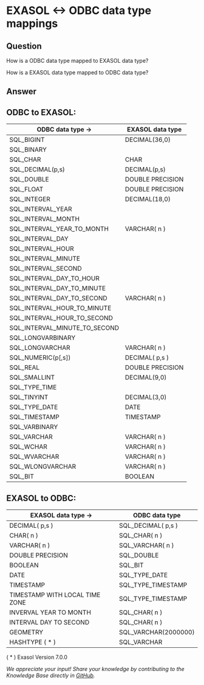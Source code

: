 # EXASOL &lt;-&gt; ODBC data type mappings 
## Question

How is a ODBC data type mapped to EXASOL data type?

How is a EXASOL data type mapped to ODBC data type? 

## Answer

## ODBC to EXASOL:



|**ODBC data type ->** |**EXASOL data type** | 
| --- | --- |
| SQL_BIGINT |  DECIMAL(36,0) |
| SQL_BINARY | 
| SQL_CHAR |  CHAR |
| SQL_DECIMAL(p,s) |  DECIMAL(p,s) |
| SQL_DOUBLE |  DOUBLE PRECISION |
| SQL_FLOAT |  DOUBLE PRECISION |
| SQL_INTEGER |  DECIMAL(18,0) |
| SQL_INTERVAL_YEAR | 
| SQL_INTERVAL_MONTH | 
| SQL_INTERVAL_YEAR_TO_MONTH |  VARCHAR( n ) |
| SQL_INTERVAL_DAY | 
| SQL_INTERVAL_HOUR | 
| SQL_INTERVAL_MINUTE | 
| SQL_INTERVAL_SECOND | 
| SQL_INTERVAL_DAY_TO_HOUR | 
| SQL_INTERVAL_DAY_TO_MINUTE | 
| SQL_INTERVAL_DAY_TO_SECOND |  VARCHAR( n ) |
| SQL_INTERVAL_HOUR_TO_MINUTE | 
| SQL_INTERVAL_HOUR_TO_SECOND | 
| SQL_INTERVAL_MINUTE_TO_SECOND | 
| SQL_LONGVARBINARY | 
| SQL_LONGVARCHAR |  VARCHAR( n ) |
| SQL_NUMERIC(p[,s]) |  DECIMAL( p,s ) |
| SQL_REAL |  DOUBLE PRECISION |
| SQL_SMALLINT |  DECIMAL(9,0) |
| SQL_TYPE_TIME | 
| SQL_TINYINT |  DECIMAL(3,0) |
| SQL_TYPE_DATE |  DATE |
| SQL_TIMESTAMP |  TIMESTAMP |
| SQL_VARBINARY | 
| SQL_VARCHAR |  VARCHAR( n ) |
| SQL_WCHAR |  VARCHAR( n ) |
| SQL_WVARCHAR |  VARCHAR( n ) |
| SQL_WLONGVARCHAR |  VARCHAR( n ) |
| SQL_BIT |  BOOLEAN |

## EXASOL to ODBC:

|**EXASOL data type ->** |**ODBC data type** |
| --- | --- |
| DECIMAL( p,s ) |  SQL_DECIMAL( p,s ) |
| CHAR( n ) |  SQL_CHAR( n ) |
| VARCHAR( n ) |  SQL_VARCHAR( n ) |
| DOUBLE PRECISION |  SQL_DOUBLE |
| BOOLEAN |  SQL_BIT |
| DATE |  SQL_TYPE_DATE |
| TIMESTAMP |  SQL_TYPE_TIMESTAMP |
| TIMESTAMP WITH LOCAL TIME ZONE |  SQL_TYPE_TIMESTAMP |
| INVERVAL YEAR TO MONTH |  SQL_CHAR( n ) |
| INTERVAL DAY TO SECOND |  SQL_CHAR( n ) |
| GEOMETRY |  SQL_VARCHAR(2000000) |
| HASHTYPE ( * ) |  SQL_VARCHAR |

( * ) Exasol Version 7.0.0

*We appreciate your input! Share your knowledge by contributing to the Knowledge Base directly in [GitHub](https://github.com/exasol/public-knowledgebase).* 